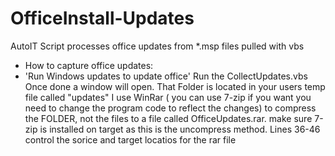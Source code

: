 # OfficeInstall-Updates
AutoIT Script processes office updates from *.msp files pulled with vbs

- How to capture office updates:
 - 'Run Windows updates to update office'
Run the CollectUpdates.vbs
Once done a window will open. That Folder is located in your users temp file called "updates"
I use WinRar ( you can use 7-zip if you want you need to change the program code to reflect the changes) to compress the FOLDER, not the files to a file called OfficeUpdates.rar. 
make sure 7-zip is installed on target as this is the uncompress method. 
Lines 36-46 control the sorice and target locatios for the rar file
